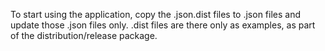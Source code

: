 To start using the application, copy the .json.dist files to .json files and update
those .json files only.
.dist files are there only as examples, as part of the distribution/release package.